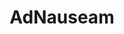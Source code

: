 ---
codehost: https://github.com/dhowe/AdNauseam
logohandle: adnauseamio
sort: adnauseam
title: AdNauseam
website: https://adnauseam.io/
---